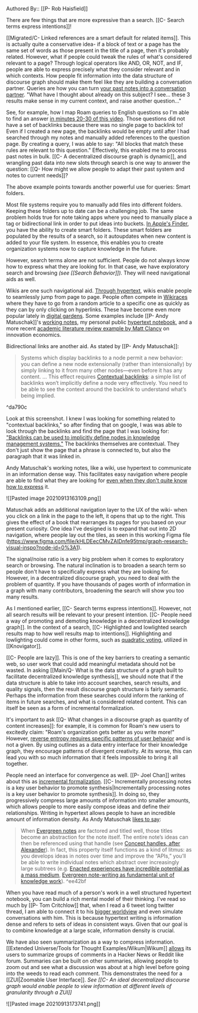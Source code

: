 Authored By:: [[P- Rob Haisfield]]

There are few things that are more expressive than a search. [[C- Search terms express intentions]]!

[[Migrated/C- Linked references are a smart default for related items]]. This is actually quite a conservative idea- if a block of text or a page has the same set of words as those present in the title of a page, then it's probably related. However, what if people could tweak the rules of what's considered relevant to a page? Through logical operators like AND, OR, NOT, and IF, people are able to express precisely what they consider relevant and in which contexts. How people fit information into the data structure of discourse graph should make them feel like they are building a conversation partner. Queries are how you can turn [your past notes into a conversation partner](https://subconscious.substack.com/p/notes-are-conversations-across-time). "What have I thought about already on this subject? I see... these 3 results make sense in my current context, and raise another question..."

See, for example, how I map Roam queries to English questions so I'm able to find an answer [in minutes 20-30 of this video](https://youtu.be/47A0gK7Vo8E?t=1200). Those questions did not have a set of backlinks because there was no single page to backlink to! Even if I created a new page, the backlinks would be empty until after I had searched through my notes and manually added references to the question page. By creating a query, I was able to say: "All blocks that match these rules are relevant to this question." Effectively, this enabled me to process past notes in bulk. [[C- A decentralized discourse graph is dynamic]], and wrangling past data into new slots through search is one way to answer the question: [[Q- How might we allow people to adapt their past system and notes to current needs]]?

The above example points towards another powerful use for queries: Smart folders.

Most file systems require you to manually add files into different folders. Keeping these folders up to date can be a challenging job. The same problem holds true for note taking apps where you need to manually place a tag or bidirectional link in order to put ideas into buckets. [In Apple's Finder](https://www.howtogeek.com/403077/how-to-automate-your-mac-with-smart-folders/), you have the ability to create smart folders. These smart folders are populated by the results of a search, so it autoupdates when new content is added to your file system. In essence, this enables you to create organization systems now to capture knowledge in the future.

However, search terms alone are not sufficient. People do not always know how to express what they are looking for. In that case, we have exploratory search and browsing *(see [[Search Behavior]]).* They will need navigational aids as well.

Wikis are one such navigational aid. [Through hypertext](https://robhaisfield.com/notes/writing-in-hypertext), wikis enable people to seamlessly jump from page to page. People often compete in [Wikiraces](https://en.wikipedia.org/wiki/Wikipedia:Wikirace) where they have to go from a random article to a specific one as quickly as they can by only clicking on hyperlinks. These have become even more popular lately in [digital gardens](https://joelhooks.com/digital-garden). Some examples include [[P- Andy Matuschak]]'s [working notes](https://notes.andymatuschak.org/About_these_notes), my personal public [hypertext notebook](https://robhaisfield.com/about), and a more recent [academic literature review example by Matt Clancy](https://www.newthingsunderthesun.com/about) on innovation economics.

Bidirectional links are another aid. As stated by [[P- Andy Matuschak]]:

> Systems which display backlinks to a node permit a new behavior: you can define a new node extensionally (rather than intensionally) by simply linking to it from many other nodes—even before it has any content.
> ...
> This effect requires [Contextual backlinks](https://notes.andymatuschak.org/z3RzQhmjeRxXVAAy81aUSKARwJL8dikdJG4VG): a simple list of backlinks won’t implicitly define a node very effectively. You need to be able to see the context around the backlink to understand what’s being implied.

^da790c

Look at this screenshot. I knew I was looking for something related to "contextual backlinks," so after finding that on google, I was was able to look through the backlinks and find the page that I was looking for: ["Backlinks can be used to implicitly define nodes in knowledge management systems."](https://notes.andymatuschak.org/Contextual_backlinks?stackedNotes=z2newCwFfd6iZFyf9bgspkbyt1G8wbQxJVgTK) The backlinks themselves are contextual. They don't just show the page that a phrase is connected to, but also the paragraph that it was linked in.

Andy Matuschak's working notes, like a wiki, use hypertext to communicate in an information dense way. This facilitates easy navigation where people are able to find what they are looking for [even when they don't quite know how to express](https://twitter.com/RobertHaisfield/status/1265306759356223493?s=20) it.

![[Pasted image 20210913163109.png]]

Matuschak adds an additional navigation layer to the UX of the wiki- when you click on a link in the page to the left, it opens that up to the right. This gives the effect of a book that rearranges its pages for you based on your present curiosity. One idea I've designed is to expand that out into 2D navigation, where people lay out the tiles, as seen in this working Figma file (https://www.figma.com/file/kHLDEecCMvZAIDnfe95tmp/graph-research-visual-inspo?node-id=0%3A1).

The signal/noise ratio is a very big problem when it comes to exploratory search or browsing. The natural inclination is to broaden a search term so people don't have to specifically express what they are looking for. However, in a decentralized discourse graph, you need to deal with the problem of quantity. If you have thousands of pages worth of information in a graph with many contributors, broadening the search will show you too many results.

As I mentioned earlier, [[C- Search terms express intentions]]. However, not all search results will be relevant to your present intention. [[C- People need a way of promoting and demoting knowledge in a decentralized knowledge graph]]. In the context of a search, [[C- Highlighted and lowlighted search results map to how well results map to intentions]]. Highlighting and lowlighting could come in other forms, such as [quadratic voting](https://twitter.com/metamitya/status/1248768114768084994?s=20), utilized in [[Knovigator]].

[[C- People are lazy]]. This is one of the key barriers to creating a semantic web, so user work that could add meaningful metadata should not be wasted. In asking [[Main/Q- What is the data structure of a graph built to facilitate decentralized knowledge synthesis]], we should note that if the data structure is able to take into account searches, search results, and quality signals, then the result discourse graph structure is fairly semantic. Perhaps the information from these searches could inform the ranking of items in future searches, and what is considered related content. This can itself be seen as a form of incremental formalization.

It's important to ask [[Q- What changes in a discourse graph as quantity of content increases]]: for example, it is common for Roam's new users to excitedly claim: "Roam's organization gets better as you write more!" However, [reverse entropy requires specific patterns of user behavior](https://twitter.com/RobertHaisfield/status/1259504520830136320) and is not a given. By using outlines as a data entry interface for their knowledge graph, they encourage patterns of divergent creativity. At its worse, this can lead you with so much information that it feels impossible to bring it all together.

People need an interface for convergence as well. [[P- Joel Chan]] writes about this as [incremental formalization](https://roambrain.com/knowledge-synthesis/). [[C- Incrementally processing notes is a key user behavior to promote synthesis|Incrementally processing notes is a key user behavior to promote synthesis]]. In doing so, they progressively compress large amounts of information into smaller amounts, which allows people to more easily compose ideas and define their relationships. Writing in hypertext allows people to have an incredible amount of information density. As Andy Matuschak [likes to say](https://notes.andymatuschak.org/Evergreen_note_titles_are_like_APIs):

> When [Evergreen notes](https://notes.andymatuschak.org/z4SDCZQeRo4xFEQ8H4qrSqd68ucpgE6LU155C) are factored and titled well, those titles become an abstraction for the note itself. The entire note’s ideas can then be referenced using that handle (see [Concept handles, after Alexander](https://notes.andymatuschak.org/z5vA4vw86DKNq22xt6pRWhumeRmSzwV6hxRHE)). In fact, this property itself functions as a kind of litmus: as you develops ideas in notes over time and improve the “APIs,” you’ll be able to write individual notes which abstract over increasingly large subtrees (e.g. [Enacted experiences have incredible potential as a mass medium](https://notes.andymatuschak.org/z6oXuXLZ7Wq1eBqskyfph2wz9gjohQUKSBFzx), [Evergreen note-writing as fundamental unit of knowledge work](https://notes.andymatuschak.org/z3SjnvsB5aR2ddsycyXofbYR7fCxo7RmKW2be)). ^ee42bf

When you have read much of a person's work in a well structured hypertext notebook, you can build a rich mental model of their thinking. I've read so much by [[P- Tom Critchlow]] that, when I read a 6 tweet long twitter thread, I am able to connect it to his [bigger worldview](https://twitter.com/RobertHaisfield/status/1418236841275183111) and even simulate conversations with him. This is because hypertext writing is information dense and refers to sets of ideas in consistent ways. Given that our goal is to combine knowledge at a large scale, information density is crucial.

We have also seen summarization as a way to compress information. [[Extended Universe/Tools for Thought Examples/Wikum|Wikum]] [allows]((http://wikum.csail.mit.edu/)) its users to summarize groups of comments in a Hacker News or Reddit like forum. Summaries can be built on other summaries, allowing people to zoom out and see what a discussion was about at a high level before going into the weeds to read each comment. This demonstrates the need for a [[ZUI|Zoomable User Interface]]. *See [[C- An ideal decentralized discourse graph would enable people to view information at different levels of granularity through a ZUI]]*

![[Pasted image 20210913173741.png]]